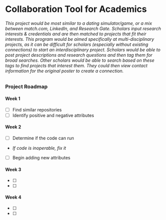 # Collaboration Tool for Academics

###### This project would be most similar to a dating simulator/game, or a mix between match.com, LinkedIn, and Research Gate. Scholars input research interests & credentials and are then matched to projects that fit their interests. This program would be aimed specifically at multi-disciplinary projects, as it can be difficult for scholars (especially without existing connections) to start an interdisciplinary project. Scholars would be able to post project descriptions and research questions and then tag them for broad searches. Other scholars would be able to search based on these tags to find projects that interest them. They could then view contact information for the original poster to create a connection. 

### Project Roadmap
#### Week 1
- [ ] Find similar repositories
- [ ] Identify positive and negative attributes
#### Week 2
- [ ] Determine if the code can run
- *If code is inoperable, fix it*
- [ ] Begin adding new attributes
#### Week 3
- [ ] 
- [ ] 
#### Week 4
- [ ] 
- [ ] 
